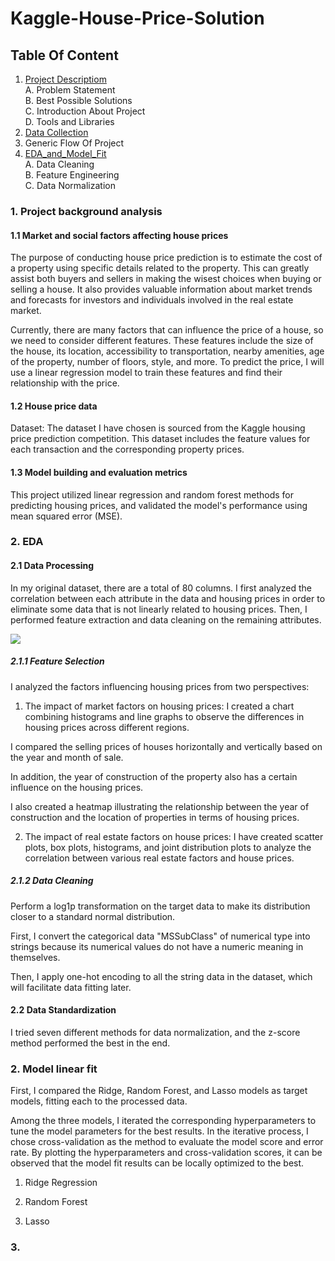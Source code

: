 # Kaggle-House-Price-Solution



## Table Of Content
1. [Project Descriptiom](https://www.kaggle.com/competitions/house-prices-advanced-regression-techniques/overview)<br>
    A. Problem Statement<br>
    B. Best Possible Solutions<br>
    C. Introduction About Project<br>
    D. Tools and Libraries
2. [Data Collection](https://www.kaggle.com/competitions/house-prices-advanced-regression-techniques/overview)
3.  Generic Flow Of Project
4. [EDA_and_Model_Fit](https://github.com/kklsy109/Kaggle-House-Price-Solution/blob/main/Data_Processing.ipynb)<br>
    A. Data Cleaning<br>
    B. Feature Engineering<br>
    C. Data Normalization
    
  
  
### 1. Project background analysis
#### 1.1 Market and social factors affecting house prices

The purpose of conducting house price prediction is to estimate the cost of a property using specific details related to the property. This can greatly assist both buyers and sellers in making the wisest choices when buying or selling a house. It also provides valuable information about market trends and forecasts for investors and individuals involved in the real estate market.

Currently, there are many factors that can influence the price of a house, so we need to consider different features. These features include the size of the house, its location, accessibility to transportation, nearby amenities, age of the property, number of floors, style, and more. To predict the price, I will use a linear regression model to train these features and find their relationship with the price.

#### 1.2 House price data

Dataset: The dataset I have chosen is sourced from the Kaggle housing price prediction competition. This dataset includes the feature values for each transaction and the corresponding property prices.


#### 1.3 Model building and evaluation metrics

This project utilized linear regression and random forest methods for predicting housing prices, and validated the model's performance using mean squared error (MSE).

### 2. EDA


#### 2.1 Data Processing



In my original dataset, there are a total of 80 columns. I first analyzed the correlation between each attribute in the data and housing prices in order to eliminate some data that is not linearly related to housing prices. Then, I performed feature extraction and data cleaning on the remaining attributes.

![](https://github.com/kklsy109/Kaggle-House-Price-Solution/blob/main/Pictures/1.png)


##### 2.1.1 Feature Selection

I analyzed the factors influencing housing prices from two perspectives:

1) The impact of market factors on housing prices:
I created a chart combining histograms and line graphs to observe the differences in housing prices across different regions.

I compared the selling prices of houses horizontally and vertically based on the year and month of sale.

In addition, the year of construction of the property also has a certain influence on the housing prices.

I also created a heatmap illustrating the relationship between the year of construction and the location of properties in terms of housing prices.


2) The impact of real estate factors on house prices:
I have created scatter plots, box plots, histograms, and joint distribution plots to analyze the correlation between various real estate factors and house prices.


##### 2.1.2 Data Cleaning

Perform a log1p transformation on the target data to make its distribution closer to a standard normal distribution.


First, I convert the categorical data "MSSubClass" of numerical type into strings because its numerical values do not have a numeric meaning in themselves.





Then, I apply one-hot encoding to all the string data in the dataset, which will facilitate data fitting later.



#### 2.2 Data Standardization

I tried seven different methods for data normalization, and the z-score method performed the best in the end.



### 2. Model linear fit


First, I compared the Ridge, Random Forest, and Lasso models as target models, fitting each to the processed data.

Among the three models, I iterated the corresponding hyperparameters to tune the model parameters for the best results. In the iterative process, I chose cross-validation as the method to evaluate the model score and error rate. By plotting the hyperparameters and cross-validation scores, it can be observed that the model fit results can be locally optimized to the best.


1) Ridge Regression


2) Random Forest


3) Lasso


### 3. 






















